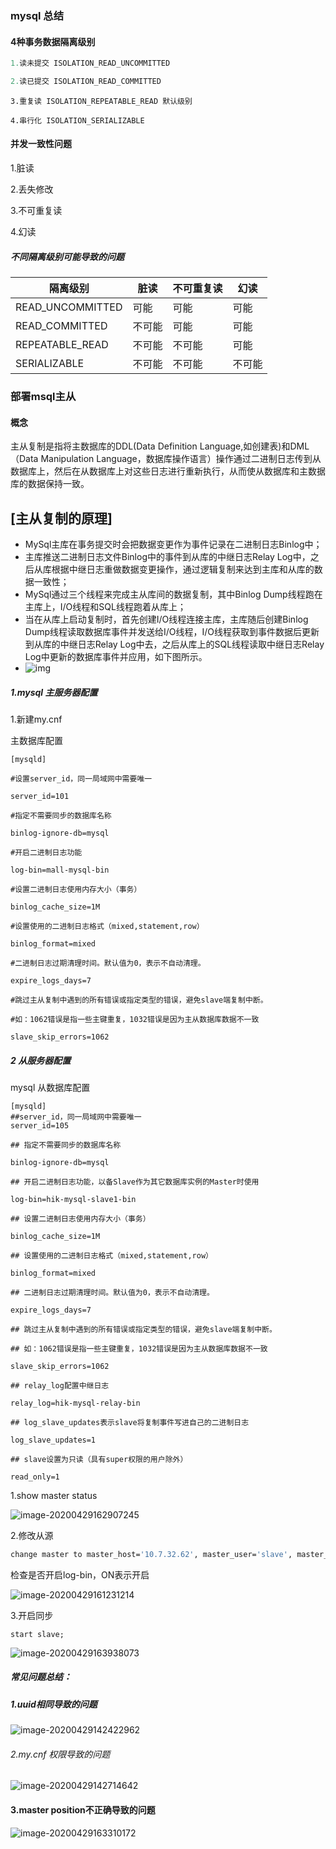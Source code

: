 ### mysql 总结

####  4种事务数据隔离级别

```sql
1.读未提交 ISOLATION_READ_UNCOMMITTED
```

```sql
2.读已提交 ISOLATION_READ_COMMITTED 
```

```mssql
3.重复读 ISOLATION_REPEATABLE_READ 默认级别
```

```mysql
4.串行化 ISOLATION_SERIALIZABLE
```

#### 并发一致性问题

1.脏读

2.丢失修改

3.不可重复读

4.幻读

#####  不同隔离级别可能导致的问题

| 隔离级别         | 脏读   | 不可重复读 | 幻读   |
| ---------------- | ------ | ---------- | ------ |
| READ_UNCOMMITTED | 可能   | 可能       | 可能   |
| READ_COMMITTED   | 不可能 | 可能       | 可能   |
| REPEATABLE_READ  | 不可能 | 不可能     | 可能   |
| SERIALIZABLE     | 不可能 | 不可能     | 不可能 |

### 部署msql主从



#### 概念

主从复制是指将主数据库的DDL(Data Definition Language,如创建表)和DML（Data Manipulation Language，数据库操作语言）操作通过二进制日志传到从数据库上，然后在从数据库上对这些日志进行重新执行，从而使从数据库和主数据库的数据保持一致。



## [主从复制的原理]

- MySql主库在事务提交时会把数据变更作为事件记录在二进制日志Binlog中；
- 主库推送二进制日志文件Binlog中的事件到从库的中继日志Relay Log中，之后从库根据中继日志重做数据变更操作，通过逻辑复制来达到主库和从库的数据一致性；
- MySql通过三个线程来完成主从库间的数据复制，其中Binlog Dump线程跑在主库上，I/O线程和SQL线程跑着从库上；
- 当在从库上启动复制时，首先创建I/O线程连接主库，主库随后创建Binlog Dump线程读取数据库事件并发送给I/O线程，I/O线程获取到事件数据后更新到从库的中继日志Relay Log中去，之后从库上的SQL线程读取中继日志Relay Log中更新的数据库事件并应用，如下图所示。
- ![img](https://macrozheng.github.io/mall-learning/images/mysql_master_slave_06.png)

##### 1.mysql 主服务器配置

1.新建my.cnf

主数据库配置

```
[mysqld]

#设置server_id，同一局域网中需要唯一

server_id=101 

#指定不需要同步的数据库名称

binlog-ignore-db=mysql  

#开启二进制日志功能

log-bin=mall-mysql-bin  

#设置二进制日志使用内存大小（事务）

binlog_cache_size=1M  

#设置使用的二进制日志格式（mixed,statement,row）

binlog_format=mixed  

#二进制日志过期清理时间。默认值为0，表示不自动清理。

expire_logs_days=7  

#跳过主从复制中遇到的所有错误或指定类型的错误，避免slave端复制中断。

#如：1062错误是指一些主键重复，1032错误是因为主从数据库数据不一致

slave_skip_errors=1062  
```



##### 2 从服务器配置

mysql 从数据库配置

```
[mysqld]
##server_id，同一局域网中需要唯一
server_id=105

## 指定不需要同步的数据库名称

binlog-ignore-db=mysql  

## 开启二进制日志功能，以备Slave作为其它数据库实例的Master时使用

log-bin=hik-mysql-slave1-bin  

## 设置二进制日志使用内存大小（事务）

binlog_cache_size=1M  

## 设置使用的二进制日志格式（mixed,statement,row）

binlog_format=mixed  

## 二进制日志过期清理时间。默认值为0，表示不自动清理。

expire_logs_days=7  

## 跳过主从复制中遇到的所有错误或指定类型的错误，避免slave端复制中断。

## 如：1062错误是指一些主键重复，1032错误是因为主从数据库数据不一致

slave_skip_errors=1062  

## relay_log配置中继日志

relay_log=hik-mysql-relay-bin  

## log_slave_updates表示slave将复制事件写进自己的二进制日志

log_slave_updates=1  

## slave设置为只读（具有super权限的用户除外）

read_only=1  
```



1.show master status

![image-20200429162907245](C:\Users\caiguoqing\AppData\Roaming\Typora\typora-user-images\image-20200429162907245.png)



2.修改从源

```bash
change master to master_host='10.7.32.62', master_user='slave', master_password='123456', master_port=3306, master_log_file='hik-mysql-bin.000001', master_log_pos=154, master_connect_retry=30;  
```



检查是否开启log-bin，ON表示开启

![image-20200429161231214](C:\Users\caiguoqing\AppData\Roaming\Typora\typora-user-images\image-20200429161231214.png)



3.开启同步

```
start slave;
```

![image-20200429163938073](C:\Users\caiguoqing\AppData\Roaming\Typora\typora-user-images\image-20200429163938073.png)

##### 常见问题总结：

##### 1.uuid相同导致的问题

![image-20200429142422962](C:\Users\caiguoqing\AppData\Roaming\Typora\typora-user-images\image-20200429142422962.png)



###### 2.my.cnf 权限导致的问题

![image-20200429142714642](C:\Users\caiguoqing\AppData\Roaming\Typora\typora-user-images\image-20200429142714642.png)

####   3.master position不正确导致的问题

![image-20200429163310172](C:\Users\caiguoqing\AppData\Roaming\Typora\typora-user-images\image-20200429163310172.png)